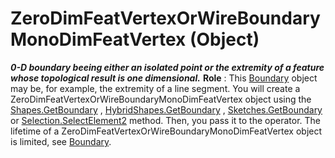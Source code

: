 # ZeroDimFeatVertexOrWireBoundaryMonoDimFeatVertex (Object)

**_0-D boundary beeing either an isolated point or the extremity of a feature whose topological result is one dimensional._**
**Role** : This [Boundary](../MecModInterfaces/interface_Boundary_14542.md) object may be, for example, the extremity of a line segment. You will create a ZeroDimFeatVertexOrWireBoundaryMonoDimFeatVertex object using the [Shapes.GetBoundary](../MecModInterfaces/interface_Shapes_8122.htm#GetBoundary) , [HybridShapes.GetBoundary](../MecModInterfaces/interface_HybridShapes_30836.htm#GetBoundary) , [Sketches.GetBoundary](../MecModInterfaces/interface_Sketches_14228.htm#GetBoundary) or [Selection.SelectElement2](../InfInterfaces/interface_Selection_18040.htm#SelectElement2) method. Then, you pass it to the operator. The lifetime of a ZeroDimFeatVertexOrWireBoundaryMonoDimFeatVertex object is limited, see [Boundary](../MecModInterfaces/interface_Boundary_14542.md).